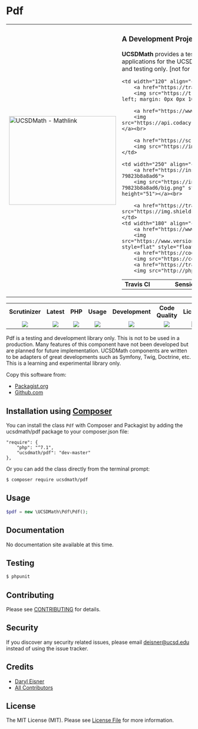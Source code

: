 # Pdf
<table border="0">
  <tr>
    <td width="300"><img height="240" width="290"alt="UCSDMath - Mathlink" src="https://github.com/ucsdmath/Pdf/blob/master/resource/img/pdf.png"></td>
    <td><h3>A Development Project in PHP</h3><p><strong>UCSDMath</strong> provides a testing framework for general internal Intranet software applications for the UCSD, Department of Mathematics. This is used for development and testing only. [not for production]</p>

<table width="550"><tr><td width="120"><b>Travis CI</b></td><td width="250"><b>SensioLabs</b></td><td width="180"><b>Dependencies</b></td></tr><tr>

    <td width="120" align="center">
        <a href="https://travis-ci.org/ucsdmath/Pdf">
        <img src="https://travis-ci.org/ucsdmath/Pdf.svg?branch=master" style="float: left; margin: 0px 0px 10px 10px;"></a><br>

        <a href="https://www.codacy.com/app/ucsdmath-project/Pdf">
        <img src="https://api.codacy.com/project/badge/Grade/f56a17b8f30b4ce785130f10716a9ad6"></a><br>

        <a href="https://scrutinizer-ci.com/g/ucsdmath/Pdf/?branch=master">
        <img src="https://img.shields.io/scrutinizer/g/ucsdmath/Pdf.svg"></a>
    </td>

    <td width="250" align="center">
        <a href="https://insight.sensiolabs.com/projects/3bcdb84d-acff-42b3-ae7f-79823b8a8ad6">
        <img src="https://insight.sensiolabs.com/projects/3bcdb84d-acff-42b3-ae7f-79823b8a8ad6/big.png" style="float: right; margin: 0px 0px 10px 10px;" width="212" height="51"></a><br>

        <a href="https://travis-ci.org/ucsdmath/Pdf"><img src="https://img.shields.io/badge/PHP-%207.1%20Tested%20-33cc33.svg"></a>
    </td>
    <td width="180" align="center">
        <a href="https://www.versioneye.com/user/projects/577fbaa65bb139003969daa5">
        <img src="https://www.versioneye.com/user/projects/577fbaa65bb139003969daa5/badge.png?style=flat" style="float:left;margin:0px 0px 10px 10px;"></a><br>
        <a href="https://codeclimate.com/github/ucsdmath/Pdf">
        <img src="https://codeclimate.com/github/ucsdmath/Pdf/badges/gpa.svg"></a><br>
        <a href="https://travis-ci.org/ucsdmath/Pdf">
        <img src="http://php7ready.timesplinter.ch/ucsdmath/Pdf/badge.svg"></a>
</td></tr></table></td></tr></table>
<table width="890"><tr>
    <td width="116" align="center"><b>Scrutinizer</b></td>
    <td width="122" align="center"><b>Latest</b></td>
    <td width="108" align="center"><b>PHP</b></td>
    <td width="150" align="center"><b>Usage</b></td>
    <td width="142" align="center"><b>Development</b></td>
    <td width="142" align="center"><b>Code Quality</b></td>
    <td width="110" align="center"><b>License</b></td>
</tr>
<tr>
    <td valign="top" width="116" align="center">
        <a href="https://scrutinizer-ci.com/g/ucsdmath/Pdf/build-status/master">
        <img src="https://scrutinizer-ci.com/g/ucsdmath/Pdf/badges/build.png?b=master"></a></td>
    <td valign="top" width="122" align="center">
        <a href="https://packagist.org/packages/ucsdmath/Pdf">
        <img src="https://poser.pugx.org/ucsdmath/Pdf/v/stable"></a></td>
    <td valign="top" width="108" align="center">
        <a href="https://php.net/">
        <img src="https://img.shields.io/badge/PHP-%3E%3D%207.1-8892BF.svg"></a></td>
    <td valign="top" width="150" align="center">
        <a href="https://packagist.org/packages/ucsdmath/Pdf">
        <img src="https://poser.pugx.org/ucsdmath/Pdf/downloads"></a></td>
    <td valign="top" width="142" align="center">
        <a href="https://packagist.org/packages/ucsdmath/Pdf">
        <img src="https://poser.pugx.org/ucsdmath/Pdf/v/unstable"></a></td>
    <td valign="top" width="142" align="center">
        <a href="https://scrutinizer-ci.com/g/ucsdmath/Pdf/?branch=master">
        <img src="https://scrutinizer-ci.com/g/ucsdmath/Pdf/badges/quality-score.png?b=master"></a></td>
    <td valign="top" width="110" align="center">
        <a href="https://packagist.org/packages/ucsdmath/Pdf">
        <img src="https://poser.pugx.org/ucsdmath/Pdf/license"></a></td>
</tr></table>

Pdf is a testing and development library only. This is not to be used in a production.
Many features of this component have not been developed but are planned for future implementation.  UCSDMath components are written to be adapters of great developments such as Symfony, Twig, Doctrine, etc. This is a learning and experimental library only.

Copy this software from:
- [Packagist.org](https://packagist.org/packages/ucsdmath/Pdf)
- [Github.com](https://github.com/ucsdmath/Pdf)

## Installation using [Composer](http://getcomposer.org/)
You can install the class ```Pdf``` with Composer and Packagist by
adding the ucsdmath/pdf package to your composer.json file:

```
"require": {
    "php": "^7.1",
    "ucsdmath/pdf": "dev-master"
},
```
Or you can add the class directly from the terminal prompt:

```bash
$ composer require ucsdmath/pdf
```

## Usage

``` php
$pdf = new \UCSDMath\Pdf\Pdf();
```

## Documentation

No documentation site available at this time.
<!-- [Check out the documentation](http://math.ucsd.edu/~deisner/documentation/Pdf/) -->

## Testing

``` bash
$ phpunit
```

## Contributing

Please see [CONTRIBUTING](CONTRIBUTING.md) for details.

## Security

If you discover any security related issues, please email deisner@ucsd.edu instead of using the issue tracker.

## Credits

- [Daryl Eisner](https://github.com/UCSDMath)
- [All Contributors](../../contributors)

## License

The MIT License (MIT). Please see [License File](LICENSE) for more information.
